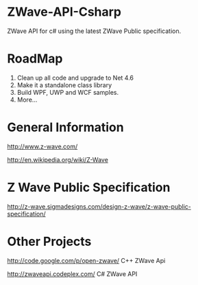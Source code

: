 # ZWave-API-Csharp
ZWave API for c# using the latest ZWave Public specification.

# RoadMap
1. Clean up all code and upgrade to Net 4.6
2. Make it a standalone class library
3. Build WPF, UWP and WCF samples.
4. More...

# General Information

http://www.z-wave.com/ 

http://en.wikipedia.org/wiki/Z-Wave

# Z Wave Public Specification
http://z-wave.sigmadesigns.com/design-z-wave/z-wave-public-specification/

# Other Projects

http://code.google.com/p/open-zwave/ C++ ZWave Api

http://zwaveapi.codeplex.com/ C# ZWave API
